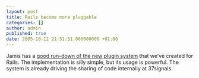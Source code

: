 ```yaml
---
layout: post
title: Rails become more pluggable
categories: []
author: admin
published: true
date: 2005-10-11 21:51:51.000000000 +01:00
---
```

<p>Jamis has a <a href="http://jamis.jamisbuck.org/articles/2005/10/11/plugging-into-rails">good run-down of the new plugin system</a> that we&#8217;ve created for Rails. The implementation is silly simple, but its usage is powerful. The system is already driving the sharing of code internally at 37signals.</p>